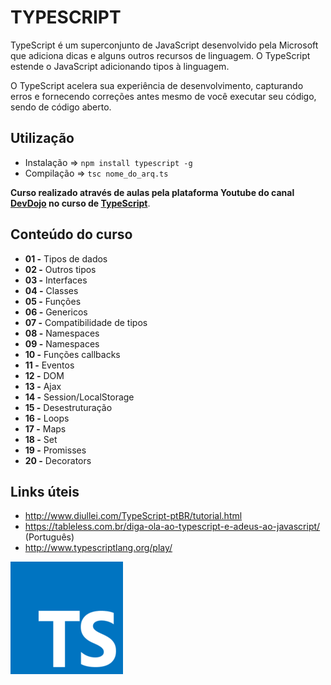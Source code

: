 # TYPESCRIPT

TypeScript é um superconjunto de JavaScript desenvolvido pela Microsoft que adiciona dicas e alguns outros recursos de linguagem. O TypeScript estende o JavaScript adicionando tipos à linguagem.

O TypeScript acelera sua experiência de desenvolvimento, capturando erros e fornecendo correções antes mesmo de você executar seu código, sendo de código aberto.

## Utilização

- Instalação => `npm install typescript -g`
- Compilação => `tsc nome_do_arq.ts` 


**Curso realizado através de aulas pela plataforma Youtube do canal [DevDojo](https://www.youtube.com/channel/UCjF0OccBT05WxsJb2zNkL4g) no curso de [TypeScript](https://www.youtube.com/playlist?list=PL62G310vn6nGg5OzjxE8FbYDzCs_UqrUs)**.

## Conteúdo do curso

- **01 -** Tipos de dados
- **02 -** Outros tipos
- **03 -** Interfaces
- **04 -** Classes
- **05 -** Funções
- **06 -** Genericos
- **07 -** Compatibilidade de tipos
- **08 -** Namespaces
- **09 -** Namespaces
- **10 -** Funções callbacks	
- **11 -** Eventos
- **12 -** DOM
- **13 -** Ajax
- **14 -** Session/LocalStorage
- **15 -** Desestruturação
- **16 -** Loops
- **17 -** Maps
- **18 -** Set
- **19 -** Promisses
- **20 -** Decorators

## Links úteis

* http://www.diullei.com/TypeScript-ptBR/tutorial.html
* https://tableless.com.br/diga-ola-ao-typescript-e-adeus-ao-javascript/ (Português)
* http://www.typescriptlang.org/play/

![](https://github.com/leandrobeandrade/javascript-cursos/blob/master/typescript/ts.png)